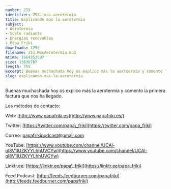 ```yaml
---
number: 255
identifier: 253.-mas-aerotermia
title: Explicando mas la aerotermia
subject:
- Aerotermia
- Suelo radiante
- Energías renovables
- Papá Friki
downloads: 1298
filename: 253.MasAerotermia.mp3
mtime: 1664353597
size: 13836767
length: 755
excerpt: Buenas muchachada hoy os explico más la aertoermia y comento la primera factura que nos ha llegado
slug: explicando-mas-la-aerotermia
---
```

Buenas muchachada hoy os explico más la aerotermia y comento la primera factura que nos ha llegado.

Los métodos de contacto:

Web: [http://www.papafriki.es](http://www.papafriki.es/)

Twitter: [https://twitter.com/papa\_friki](https://twitter.com/papa_friki)

Correo: [papafrikipodcast@gmail.com](https://archive.org/details/papafrikipodast@gmail.com)

YouTube: [https://www.youtube.com/channel/UCAl-ql8V1IUZKYYLhhUVCYw](https://www.youtube.com/channel/UCAl-ql8V1IUZKYYLhhUVCYw)

Linktr.ee: [https://linktr.ee/papa\_friki](https://linktr.ee/papa_friki)

Feed Podcast: [http://feeds.feedburner.com/papafriki](http://feeds.feedburner.com/papafriki)